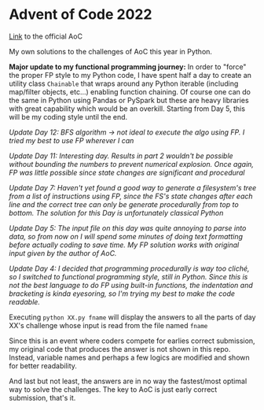 # Advent of Code 2022

<a href="https://adventofcode.com/">Link</a> to the official AoC

My own solutions to the challenges of AoC this year in Python.

<b>Major update to my functional programming journey:</b> In order to "force" the proper FP style to my Python code, I have spent half a day to create an utility class `Chainable` that wraps around any Python iterable (including map/filter objects, etc...) enabling function chaining. Of course one can do the same in Python using Pandas or PySpark but these are heavy libraries with great capability which would be an overkill. Starting from Day 5, this will be my coding style until the end.

_Update Day 12: BFS algorithm -> not ideal to execute the algo using FP. I tried my best to use FP wherever I can_

_Update Day 11: Interesting day. Results in part 2 wouldn't be possible without bounding the numbers to prevent numerical explosion. Once again, FP was little possible since state changes are significant and procedural_

_Update Day 7: Haven't yet found a good way to generate a filesystem's tree from a list of instructions using FP, since the FS's state changes after each line and the correct tree can only be generate procedurally from top to bottom. The solution for this Day is unfortunately classical Python_

_Update Day 5: The input file on this day was quite annoying to parse into data, so from now on I will spend some minutes of doing text formatting before actually coding to save time. My FP solution works with original input given by the author of AoC._

_Update Day 4: I decided that programming procedurally is way too cliché, so I switched to functional programming style, still in Python. Since this is not the best language to do FP using built-in functions, the indentation and bracketing is kinda eyesoring, so I'm trying my best to make the code readable._

Executing `python XX.py fname` will display the answers to all the parts of day XX's challenge whose input is read from the file named `fname`

Since this is an event where coders compete for earlies correct submission, my original code that produces the answer is not shown in this repo. Instead, variable names and perhaps a few logics are modified and shown for better readability.

And last but not least, the answers are in no way the fastest/most optimal way to solve the challenges. The key to AoC is just early correct submission, that's it.

